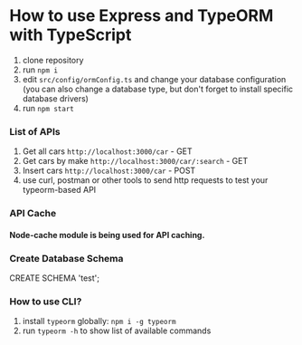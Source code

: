# How to use Express and TypeORM with TypeScript

1. clone repository 
2. run `npm i`
3. edit `src/config/ormConfig.ts` and change your database configuration (you can also change a database type, but don't forget to install specific database drivers)
4. run `npm start`

### List of APIs

1. Get all cars `http://localhost:3000/car` - GET
2. Get cars by make `http://localhost:3000/car/:search` - GET
3. Insert cars `http://localhost:3000/car` - POST
4. use curl, postman or other tools to send http requests to test your typeorm-based API

### API Cache

#### Node-cache module is being used for API caching.

### Create Database Schema

CREATE SCHEMA 'test';

### How to use CLI?

1. install `typeorm` globally: `npm i -g typeorm`
2. run `typeorm -h` to show list of available commands
